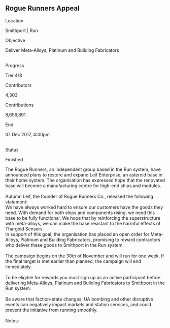## Rogue Runners Appeal

Location

Smithport \| Run

Objective

Deliver Meta-Alloys, Platinum and Building Fabricators

\
Progress

Tier 4/8

Contributors

4,303

Contributions

8,656,891

End

07 Dec 2017, 4:00pm

\
Status

Finished

The Rogue Runners, an independent group based in the Run system, have
announced plans to restore and expand Leif Enterprise, an asteroid base
in their home system. The organisation has expressed hope that the
renovated base will become a manufacturing centre for high-end ships and
modules.\
\
Autumn Leif, the founder of Rogue Runners Co., released the following
statement:\
We have always worked hard to ensure our customers have the goods they
need. With demand for both ships and components rising, we need this
base to be fully functional. We hope that by reinforcing the
superstructure with meta-alloys, we can make the base resistant to the
harmful effects of Thargoid Sensors.\
In support of this goal, the organisation has placed an open order for
Meta-Alloys, Platinum and Building Fabricators, promising to reward
contractors who deliver these goods to Smithport in the Run system.\
\
The campaign begins on the 30th of November and will run for one week.
If the final target is met earlier than planned, the campaign will end
immediately.\
\
To be eligible for rewards you must sign up as an active participant
before delivering Meta-Alloys, Platinum and Building Fabricators to
Smithport in the Run system.\
\
Be aware that faction-state changes, UA bombing and other disruptive
events can negatively impact markets and station services, and could
prevent the initiative from running smoothly.\
\
Notes:
